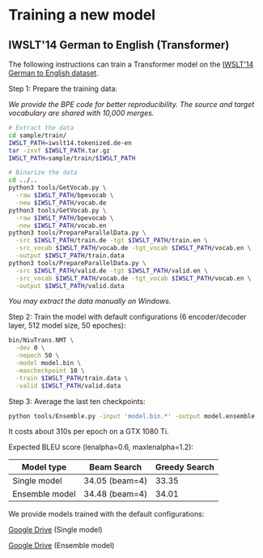 # Training a new model

## IWSLT'14 German to English (Transformer)

The following instructions can train a Transformer model on the [IWSLT'14 German to English dataset](http://workshop2014.iwslt.org/downloads/proceeding.pdf).

Step 1: Prepare the training data:

*We provide the BPE code for better reproducibility. The source and target vocabulary are shared with 10,000 merges.*

```bash
# Extract the data
cd sample/train/
IWSLT_PATH=iwslt14.tokenized.de-en
tar -zxvf $IWSLT_PATH.tar.gz
IWSLT_PATH=sample/train/$IWSLT_PATH

# Binarize the data
cd ../..
python3 tools/GetVocab.py \
  -raw $IWSLT_PATH/bpevocab \
  -new $IWSLT_PATH/vocab.de
python3 tools/GetVocab.py \
  -raw $IWSLT_PATH/bpevocab \
  -new $IWSLT_PATH/vocab.en
python3 tools/PrepareParallelData.py \
  -src $IWSLT_PATH/train.de -tgt $IWSLT_PATH/train.en \
  -src_vocab $IWSLT_PATH/vocab.de -tgt_vocab $IWSLT_PATH/vocab.en \
  -output $IWSLT_PATH/train.data
python3 tools/PrepareParallelData.py \
  -src $IWSLT_PATH/valid.de -tgt $IWSLT_PATH/valid.en \
  -src_vocab $IWSLT_PATH/vocab.de -tgt_vocab $IWSLT_PATH/vocab.en \
  -output $IWSLT_PATH/valid.data
```
*You may extract the data manually on Windows.*


Step 2: Train the model with default configurations 
(6 encoder/decoder layer, 512 model size, 50 epoches):

```bash
bin/NiuTrans.NMT \
  -dev 0 \
  -nepoch 50 \
  -model model.bin \
  -maxcheckpoint 10 \
  -train $IWSLT_PATH/train.data \
  -valid $IWSLT_PATH/valid.data
```

Step 3: Average the last ten checkpoints:

```bash
python tools/Ensemble.py -input 'model.bin.*' -output model.ensemble
```

It costs about 310s per epoch on a GTX 1080 Ti.

Expected BLEU score (lenalpha=0.6, maxlenalpha=1.2):

| Model type      | Beam Search     | Greedy Search   |
| --------------- | --------------- | --------------- |
| Single model    | 34.05 (beam=4)  | 33.35    |
| Ensemble model  | 34.48 (beam=4)  | 34.01    |

We provide models trained with the default configurations:

[Google Drive](https://drive.google.com/file/d/1A5Z40lAWCxO54zJ2VFHQLT_AaI00J6bj) (Single model)

[Google Drive](https://drive.google.com/file/d/1NOafDYtlnYJFMop5PEhO6gICSUXN9hy9) (Ensemble model)